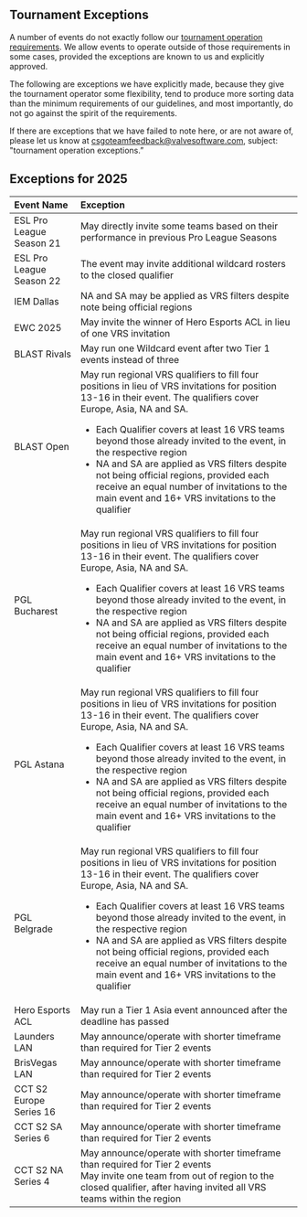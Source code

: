 ## Tournament Exceptions

A number of events do not exactly follow our [tournament operation requirements](https://github.com/ValveSoftware/counter-strike_rules_and_regs/blob/main/tournament-operation-requirements.md). We allow events to operate outside of those requirements in some cases, provided the exceptions are known to us and explicitly approved.

The following are exceptions we have explicitly made, because they give the tournament operator some flexibility, tend to produce more sorting data than the minimum requirements of our guidelines, and most importantly, do not go against the spirit of the requirements.

If there are exceptions that we have failed to note here, or are not aware of, please let us know at csgoteamfeedback@valvesoftware.com, subject: "tournament operation exceptions.”


## Exceptions for 2025

| Event Name | Exception |
|:-----------|:----------|
| ESL Pro League Season 21 | May directly invite some teams based on their performance in previous Pro League Seasons |
| ESL Pro League Season 22 | The event may invite additional wildcard rosters to the closed qualifier|
| IEM Dallas               | NA and SA may be applied as VRS filters despite note being official regions |
| EWC 2025                 | May invite the winner of Hero Esports ACL in lieu of one VRS invitation |
| BLAST Rivals             | May run one Wildcard event after two Tier 1 events instead of three |
| BLAST Open               | May run regional VRS qualifiers to fill four positions in lieu of VRS invitations for position 13-16 in their event. The qualifiers cover Europe, Asia, NA and SA.<ul><li>Each Qualifier covers at least 16 VRS teams beyond those already invited to the event, in the respective region</li><li>NA and SA are applied as VRS filters despite not being official regions, provided each receive an equal number of invitations to the main event and 16+ VRS invitations to the qualifier</li></ul>|
| PGL Bucharest            | May run regional VRS qualifiers to fill four positions in lieu of VRS invitations for position 13-16 in their event. The qualifiers cover Europe, Asia, NA and SA.<ul><li>Each Qualifier covers at least 16 VRS teams beyond those already invited to the event, in the respective region</li><li>NA and SA are applied as VRS filters despite not being official regions, provided each receive an equal number of invitations to the main event and 16+ VRS invitations to the qualifier</li></ul>|
| PGL Astana               | May run regional VRS qualifiers to fill four positions in lieu of VRS invitations for position 13-16 in their event. The qualifiers cover Europe, Asia, NA and SA.<ul><li>Each Qualifier covers at least 16 VRS teams beyond those already invited to the event, in the respective region</li><li>NA and SA are applied as VRS filters despite not being official regions, provided each receive an equal number of invitations to the main event and 16+ VRS invitations to the qualifier</li></ul>|
| PGL Belgrade             | May run regional VRS qualifiers to fill four positions in lieu of VRS invitations for position 13-16 in their event. The qualifiers cover Europe, Asia, NA and SA.<ul><li>Each Qualifier covers at least 16 VRS teams beyond those already invited to the event, in the respective region</li><li>NA and SA are applied as VRS filters despite not being official regions, provided each receive an equal number of invitations to the main event and 16+ VRS invitations to the qualifier</li></ul>|
| Hero Esports ACL         | May run a Tier 1 Asia event announced after the deadline has passed |
| Launders LAN             | May announce/operate with shorter timeframe than required for Tier 2 events |
| BrisVegas LAN            | May announce/operate with shorter timeframe than required for Tier 2 events |
| CCT S2 Europe Series 16  | May announce/operate with shorter timeframe than required for Tier 2 events |
| CCT S2 SA Series 6       | May announce/operate with shorter timeframe than required for Tier 2 events |
| CCT S2 NA Series 4       | May announce/operate with shorter timeframe than required for Tier 2 events <br />May invite one team from out of region to the closed qualifier, after having invited all VRS teams within the region |